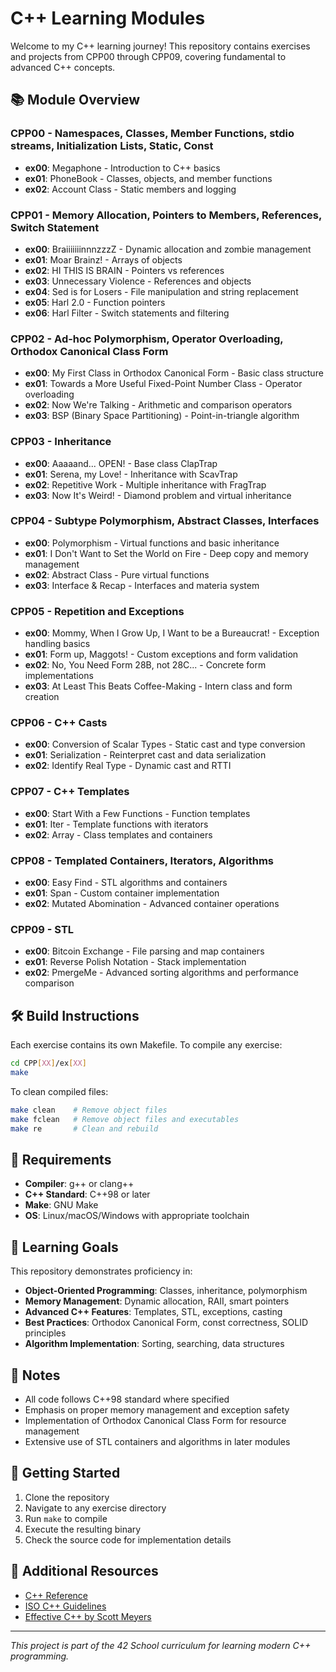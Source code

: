 # C++ Learning Modules

Welcome to my C++ learning journey! This repository contains exercises and projects from CPP00 through CPP09, covering fundamental to advanced C++ concepts.

## 📚 Module Overview

### CPP00 - Namespaces, Classes, Member Functions, stdio streams, Initialization Lists, Static, Const
- **ex00**: Megaphone - Introduction to C++ basics
- **ex01**: PhoneBook - Classes, objects, and member functions
- **ex02**: Account Class - Static members and logging

### CPP01 - Memory Allocation, Pointers to Members, References, Switch Statement
- **ex00**: BraiiiiiiinnnzzzZ - Dynamic allocation and zombie management
- **ex01**: Moar Brainz! - Arrays of objects
- **ex02**: HI THIS IS BRAIN - Pointers vs references
- **ex03**: Unnecessary Violence - References and objects
- **ex04**: Sed is for Losers - File manipulation and string replacement
- **ex05**: Harl 2.0 - Function pointers
- **ex06**: Harl Filter - Switch statements and filtering

### CPP02 - Ad-hoc Polymorphism, Operator Overloading, Orthodox Canonical Class Form
- **ex00**: My First Class in Orthodox Canonical Form - Basic class structure
- **ex01**: Towards a More Useful Fixed-Point Number Class - Operator overloading
- **ex02**: Now We're Talking - Arithmetic and comparison operators
- **ex03**: BSP (Binary Space Partitioning) - Point-in-triangle algorithm

### CPP03 - Inheritance
- **ex00**: Aaaaand... OPEN! - Base class ClapTrap
- **ex01**: Serena, my Love! - Inheritance with ScavTrap
- **ex02**: Repetitive Work - Multiple inheritance with FragTrap
- **ex03**: Now It's Weird! - Diamond problem and virtual inheritance

### CPP04 - Subtype Polymorphism, Abstract Classes, Interfaces
- **ex00**: Polymorphism - Virtual functions and basic inheritance
- **ex01**: I Don't Want to Set the World on Fire - Deep copy and memory management
- **ex02**: Abstract Class - Pure virtual functions
- **ex03**: Interface & Recap - Interfaces and materia system

### CPP05 - Repetition and Exceptions
- **ex00**: Mommy, When I Grow Up, I Want to be a Bureaucrat! - Exception handling basics
- **ex01**: Form up, Maggots! - Custom exceptions and form validation
- **ex02**: No, You Need Form 28B, not 28C... - Concrete form implementations
- **ex03**: At Least This Beats Coffee-Making - Intern class and form creation

### CPP06 - C++ Casts
- **ex00**: Conversion of Scalar Types - Static cast and type conversion
- **ex01**: Serialization - Reinterpret cast and data serialization
- **ex02**: Identify Real Type - Dynamic cast and RTTI

### CPP07 - C++ Templates
- **ex00**: Start With a Few Functions - Function templates
- **ex01**: Iter - Template functions with iterators
- **ex02**: Array - Class templates and containers

### CPP08 - Templated Containers, Iterators, Algorithms
- **ex00**: Easy Find - STL algorithms and containers
- **ex01**: Span - Custom container implementation
- **ex02**: Mutated Abomination - Advanced container operations

### CPP09 - STL
- **ex00**: Bitcoin Exchange - File parsing and map containers
- **ex01**: Reverse Polish Notation - Stack implementation
- **ex02**: PmergeMe - Advanced sorting algorithms and performance comparison

## 🛠️ Build Instructions

Each exercise contains its own Makefile. To compile any exercise:

```bash
cd CPP[XX]/ex[XX]
make
```

To clean compiled files:
```bash
make clean    # Remove object files
make fclean   # Remove object files and executables
make re       # Clean and rebuild
```

## 🔧 Requirements

- **Compiler**: g++ or clang++
- **C++ Standard**: C++98 or later
- **Make**: GNU Make
- **OS**: Linux/macOS/Windows with appropriate toolchain

## 🎯 Learning Goals

This repository demonstrates proficiency in:

- **Object-Oriented Programming**: Classes, inheritance, polymorphism
- **Memory Management**: Dynamic allocation, RAII, smart pointers
- **Advanced C++ Features**: Templates, STL, exceptions, casting
- **Best Practices**: Orthodox Canonical Form, const correctness, SOLID principles
- **Algorithm Implementation**: Sorting, searching, data structures

## 📝 Notes

- All code follows C++98 standard where specified
- Emphasis on proper memory management and exception safety
- Implementation of Orthodox Canonical Class Form for resource management
- Extensive use of STL containers and algorithms in later modules

## 🚀 Getting Started

1. Clone the repository
2. Navigate to any exercise directory
3. Run `make` to compile
4. Execute the resulting binary
5. Check the source code for implementation details

## 📖 Additional Resources

- [C++ Reference](https://en.cppreference.com/)
- [ISO C++ Guidelines](https://isocpp.github.io/CppCoreGuidelines/)
- [Effective C++ by Scott Meyers](https://www.aristeia.com/books.html)

---

*This project is part of the 42 School curriculum for learning modern C++ programming.*
